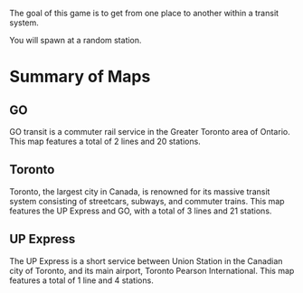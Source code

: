 The goal of this game is to get from one place to another within a transit system.

You will spawn at a random station.



# Summary of Maps

## GO
GO transit is a commuter rail service in the Greater Toronto area of Ontario. This map features a total of 2 lines and 20 stations.

## Toronto
Toronto, the largest city in Canada, is renowned for its massive transit system consisting of streetcars, subways, and commuter trains. This map features the UP Express and GO, with a total of 3 lines and 21 stations.

## UP Express
The UP Express is a short service between Union Station in the Canadian city of Toronto, and its main airport, Toronto Pearson International. This map features a total of 1 line and 4 stations.